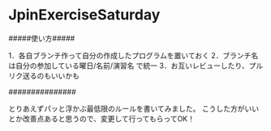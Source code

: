 # JpinExerciseSaturday

#####使い方#####

1．各自ブランチ作って自分の作成したプログラムを置いておく
2．ブランチ名は自分の参加している曜日/名前/演習名 で統一
3．お互いレビューしたり、プルリク送るのもいいかも

###############


とりあえずパッと浮かぶ最低限のルールを書いてみました。
こうした方がいいとか改善点あると思うので、変更して行ってもらってOK！
